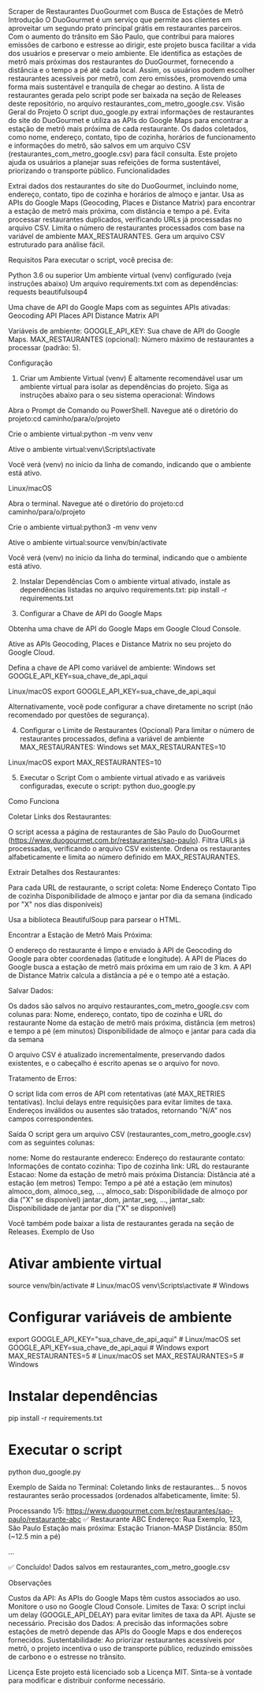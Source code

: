 Scraper de Restaurantes DuoGourmet com Busca de Estações de Metrô
Introdução
O DuoGourmet é um serviço que permite aos clientes em aproveitar um segundo prato principal grátis em restaurantes parceiros. Com o aumento do trânsito em São Paulo, que contribui para maiores emissões de carbono e estresse ao dirigir, este projeto busca facilitar a vida dos usuários e preservar o meio ambiente. Ele identifica as estações de metrô mais próximas dos restaurantes do DuoGourmet, fornecendo a distância e o tempo a pé até cada local. Assim, os usuários podem escolher restaurantes acessíveis por metrô, com zero emissões, promovendo uma forma mais sustentável e tranquila de chegar ao destino.
A lista de restaurantes gerada pelo script pode ser baixada na seção de Releases deste repositório, no arquivo restaurantes_com_metro_google.csv.
Visão Geral do Projeto
O script duo_google.py extrai informações de restaurantes do site do DuoGourmet e utiliza as APIs do Google Maps para encontrar a estação de metrô mais próxima de cada restaurante. Os dados coletados, como nome, endereço, contato, tipo de cozinha, horários de funcionamento e informações do metrô, são salvos em um arquivo CSV (restaurantes_com_metro_google.csv) para fácil consulta. Este projeto ajuda os usuários a planejar suas refeições de forma sustentável, priorizando o transporte público.
Funcionalidades

Extrai dados dos restaurantes do site do DuoGourmet, incluindo nome, endereço, contato, tipo de cozinha e horários de almoço e jantar.
Usa as APIs do Google Maps (Geocoding, Places e Distance Matrix) para encontrar a estação de metrô mais próxima, com distância e tempo a pé.
Evita processar restaurantes duplicados, verificando URLs já processadas no arquivo CSV.
Limita o número de restaurantes processados com base na variável de ambiente MAX_RESTAURANTES.
Gera um arquivo CSV estruturado para análise fácil.

Requisitos
Para executar o script, você precisa de:

Python 3.6 ou superior
Um ambiente virtual (venv) configurado (veja instruções abaixo)
Um arquivo requirements.txt com as dependências:
requests
beautifulsoup4


Uma chave de API do Google Maps com as seguintes APIs ativadas:
Geocoding API
Places API
Distance Matrix API


Variáveis de ambiente:
GOOGLE_API_KEY: Sua chave de API do Google Maps.
MAX_RESTAURANTES (opcional): Número máximo de restaurantes a processar (padrão: 5).



Configuração
1. Criar um Ambiente Virtual (venv)
É altamente recomendável usar um ambiente virtual para isolar as dependências do projeto. Siga as instruções abaixo para o seu sistema operacional:
Windows

Abra o Prompt de Comando ou PowerShell.
Navegue até o diretório do projeto:cd caminho/para/o/projeto


Crie o ambiente virtual:python -m venv venv


Ative o ambiente virtual:venv\Scripts\activate

Você verá (venv) no início da linha de comando, indicando que o ambiente está ativo.

Linux/macOS

Abra o terminal.
Navegue até o diretório do projeto:cd caminho/para/o/projeto


Crie o ambiente virtual:python3 -m venv venv


Ative o ambiente virtual:source venv/bin/activate

Você verá (venv) no início da linha do terminal, indicando que o ambiente está ativo.

2. Instalar Dependências
Com o ambiente virtual ativado, instale as dependências listadas no arquivo requirements.txt:
pip install -r requirements.txt

3. Configurar a Chave de API do Google Maps

Obtenha uma chave de API do Google Maps em Google Cloud Console.

Ative as APIs Geocoding, Places e Distance Matrix no seu projeto do Google Cloud.

Defina a chave de API como variável de ambiente:
Windows
set GOOGLE_API_KEY=sua_chave_de_api_aqui

Linux/macOS
export GOOGLE_API_KEY=sua_chave_de_api_aqui

Alternativamente, você pode configurar a chave diretamente no script (não recomendado por questões de segurança).


4. Configurar o Limite de Restaurantes (Opcional)
Para limitar o número de restaurantes processados, defina a variável de ambiente MAX_RESTAURANTES:
Windows
set MAX_RESTAURANTES=10

Linux/macOS
export MAX_RESTAURANTES=10

5. Executar o Script
Com o ambiente virtual ativado e as variáveis configuradas, execute o script:
python duo_google.py

Como Funciona

Coletar Links dos Restaurantes:

O script acessa a página de restaurantes de São Paulo do DuoGourmet (https://www.duogourmet.com.br/restaurantes/sao-paulo).
Filtra URLs já processadas, verificando o arquivo CSV existente.
Ordena os restaurantes alfabeticamente e limita ao número definido em MAX_RESTAURANTES.


Extrair Detalhes dos Restaurantes:

Para cada URL de restaurante, o script coleta:
Nome
Endereço
Contato
Tipo de cozinha
Disponibilidade de almoço e jantar por dia da semana (indicado por "X" nos dias disponíveis)


Usa a biblioteca BeautifulSoup para parsear o HTML.


Encontrar a Estação de Metrô Mais Próxima:

O endereço do restaurante é limpo e enviado à API de Geocoding do Google para obter coordenadas (latitude e longitude).
A API de Places do Google busca a estação de metrô mais próxima em um raio de 3 km.
A API de Distance Matrix calcula a distância a pé e o tempo até a estação.


Salvar Dados:

Os dados são salvos no arquivo restaurantes_com_metro_google.csv com colunas para:
Nome, endereço, contato, tipo de cozinha e URL do restaurante
Nome da estação de metrô mais próxima, distância (em metros) e tempo a pé (em minutos)
Disponibilidade de almoço e jantar para cada dia da semana


O arquivo CSV é atualizado incrementalmente, preservando dados existentes, e o cabeçalho é escrito apenas se o arquivo for novo.


Tratamento de Erros:

O script lida com erros de API com retentativas (até MAX_RETRIES tentativas).
Inclui delays entre requisições para evitar limites de taxa.
Endereços inválidos ou ausentes são tratados, retornando "N/A" nos campos correspondentes.



Saída
O script gera um arquivo CSV (restaurantes_com_metro_google.csv) com as seguintes colunas:

nome: Nome do restaurante
endereco: Endereço do restaurante
contato: Informações de contato
cozinha: Tipo de cozinha
link: URL do restaurante
Estacao: Nome da estação de metrô mais próxima
Distancia: Distância até a estação (em metros)
Tempo: Tempo a pé até a estação (em minutos)
almoco_dom, almoco_seg, ..., almoco_sab: Disponibilidade de almoço por dia ("X" se disponível)
jantar_dom, jantar_seg, ..., jantar_sab: Disponibilidade de jantar por dia ("X" se disponível)

Você também pode baixar a lista de restaurantes gerada na seção de Releases.
Exemplo de Uso
# Ativar ambiente virtual
source venv/bin/activate  # Linux/macOS
venv\Scripts\activate     # Windows

# Configurar variáveis de ambiente
export GOOGLE_API_KEY="sua_chave_de_api_aqui"  # Linux/macOS
set GOOGLE_API_KEY=sua_chave_de_api_aqui       # Windows
export MAX_RESTAURANTES=5                      # Linux/macOS
set MAX_RESTAURANTES=5                         # Windows

# Instalar dependências
pip install -r requirements.txt

# Executar o script
python duo_google.py

Exemplo de Saída no Terminal:
Coletando links de restaurantes...
5 novos restaurantes serão processados (ordenados alfabeticamente, limite: 5).

Processando 1/5: https://www.duogourmet.com.br/restaurantes/sao-paulo/restaurante-abc
✅ Restaurante ABC
   Endereço: Rua Exemplo, 123, São Paulo
   Estação mais próxima: Estação Trianon-MASP
   Distância: 850m (~12.5 min a pé)

...

✅ Concluído! Dados salvos em restaurantes_com_metro_google.csv

Observações

Custos da API: As APIs do Google Maps têm custos associados ao uso. Monitore o uso no Google Cloud Console.
Limites de Taxa: O script inclui um delay (GOOGLE_API_DELAY) para evitar limites de taxa da API. Ajuste se necessário.
Precisão dos Dados: A precisão das informações sobre estações de metrô depende das APIs do Google Maps e dos endereços fornecidos.
Sustentabilidade: Ao priorizar restaurantes acessíveis por metrô, o projeto incentiva o uso de transporte público, reduzindo emissões de carbono e o estresse no trânsito.

Licença
Este projeto está licenciado sob a Licença MIT. Sinta-se à vontade para modificar e distribuir conforme necessário.
